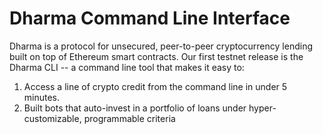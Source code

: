 # Dharma Command Line Interface
Dharma is a protocol for unsecured, peer-to-peer cryptocurrency lending built on top of Ethereum smart contracts.  Our first testnet release is the Dharma CLI -- a command line tool that makes it easy to:
1. Access a line of crypto credit from the command line in under 5 minutes.
2. Built bots that auto-invest in a portfolio of loans under hyper-customizable, programmable criteria

